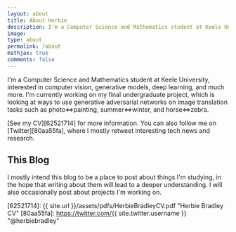 ```yaml
---
layout: about
title: About Herbie
description: I'm a Computer Science and Mathematics student at Keele University.
image:
type: about
permalink: /about
mathjax: true
comments: false
---
```


I'm a Computer Science and Mathematics student at Keele University, interested in computer vision, generative models, deep learning, and much more.
I'm currently working on my final undergraduate project, which is looking at ways to use generative adversarial networks on image translation tasks such as photo$\Leftrightarrow$painting,
summer$\Leftrightarrow$winter, and horse$\Leftrightarrow$zebra.

[See my CV][62521714] for more information. You can also follow me on [Twitter][80aa55fa], where I mostly retweet interesting tech news and research.

## This Blog

I mostly intend this blog to be a place to post about things I'm studying, in the hope that writing about them will lead to a deeper understanding.
I will also occasionally post about projects I'm working on.

  [62521714]: {{ site.url }}/assets/pdfs/HerbieBradleyCV.pdf "Herbie Bradley CV"
  [80aa55fa]: https://twitter.com/{{ site.twitter.username }} "@herbiebradley"
